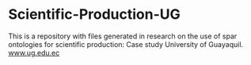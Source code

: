# Scientific-Production-UG
This is a repository with files generated in research on the use of spar ontologies for scientific production: Case study University of Guayaquil.
www.ug.edu.ec
